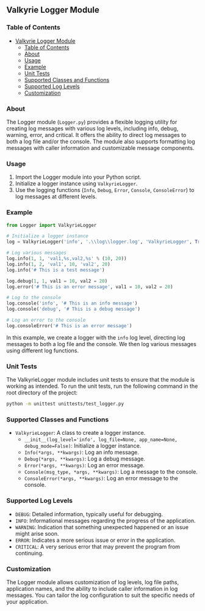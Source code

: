 ## Valkyrie Logger Module

### Table of Contents

- [Valkyrie Logger Module](#valkyrie-logger-module)
    - [Table of Contents](#table-of-contents)
    - [About](#about)
    - [Usage](#usage)
    - [Example](#example)
    - [Unit Tests](#unit-tests)
    - [Supported Classes and Functions](#supported-classes-and-functions)
    - [Supported Log Levels](#supported-log-levels)
    - [Customization](#customization)

### About

The Logger module (`Logger.py`) provides a flexible logging utility for creating log messages with various 
log levels, including info, debug, warning, error, and critical. It offers the ability to direct log messages 
to both a log file and/or the console. The module also supports formatting log messages with caller information 
and customizable message components. 

### Usage

1. Import the Logger module into your Python script.
2. Initialize a logger instance using `ValkyrieLogger`.
3. Use the logging functions (`Info`, `Debug`, `Error`, `Console`, `ConsoleError`) to log messages at different levels.

### Example

```python
from Logger import ValkyrieLogger

# Initialize a logger instance
log = ValkyrieLogger('info', '.\\log\\logger.log', 'ValkyrieLogger', True)

# Log various messages
log.info(1, 1, 'val1,%s,val2,%s' % (10, 20))
log.info(1, 2, 'val1', 10, 'val2', 20)
log.info('# This is a test message')

log.debug(1, 1, val1 = 10, val2 = 20)
log.error('# This is an error message', val1 = 10, val2 = 20)

# Log to the console
log.console('info', '# This is an info message')
log.console('debug', '# This is a debug message')

# Log an error to the console
log.consoleError('# This is an error message')
```

In this example, we create a logger with the `info` log level, directing log messages to both a log file and the 
console. We then log various messages using different log functions.

### Unit Tests

The ValkyrieLogger module includes unit tests to ensure that the module is working as intended. To run the unit tests,
run the following command in the root directory of the project:

```bash
python -m unittest unittests/test_logger.py
```

### Supported Classes and Functions

- `ValkyrieLogger`: A class to create a logger instance.
    - `__init__(log_level='info', log_file=None, app_name=None, debug_mode=False)`: Initialize a logger instance.
    - `Info(*args, **kwargs)`: Log an info message.
    - `Debug(*args, **kwargs)`: Log a debug message.
    - `Error(*args, **kwargs)`: Log an error message.
    - `Console(msg_type, *args, **kwargs)`: Log a message to the console.
    - `ConsoleError(*args, **kwargs)`: Log an error message to the console.

### Supported Log Levels

- `DEBUG`: Detailed information, typically useful for debugging.
- `INFO`: Informational messages regarding the progress of the application.
- `WARNING`: Indication that something unexpected happened or an issue might arise soon.
- `ERROR`: Indicates a more serious issue or error in the application.
- `CRITICAL`: A very serious error that may prevent the program from continuing.

### Customization

The Logger module allows customization of log levels, log file paths, application names, and the ability to include caller information in log messages. You can tailor the log configuration to suit the specific needs of your application.
